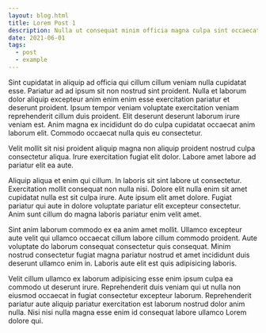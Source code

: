 ```yaml
---
layout: blog.html
title: Lorem Post 1
description: Nulla ut consequat minim officia magna culpa sint occaecat laborum.
date: 2021-06-01
tags:
  - post
  - example
---
```

Sint cupidatat in aliquip ad officia qui cillum cillum veniam nulla cupidatat esse. Pariatur ad ad ipsum sit non nostrud sint proident. Nulla et laborum dolor aliquip excepteur anim enim enim esse exercitation pariatur et deserunt proident. Ipsum tempor veniam voluptate exercitation veniam reprehenderit cillum duis proident. Elit deserunt deserunt laborum irure veniam est. Anim magna ex incididunt do do culpa cupidatat occaecat anim laborum elit. Commodo occaecat nulla quis eu consectetur.

Velit mollit sit nisi proident aliquip magna non aliquip proident nostrud culpa consectetur aliqua. Irure exercitation fugiat elit dolor. Labore amet labore ad pariatur elit ea aute.

Aliquip aliqua et enim qui cillum. In laboris sit sint labore ut consectetur. Exercitation mollit consequat non nulla nisi. Dolore elit nulla enim sit amet cupidatat nulla est sit culpa irure. Aute ipsum elit amet dolore. Fugiat pariatur qui aute in dolore voluptate pariatur elit excepteur consectetur. Anim sunt cillum do magna laboris pariatur enim velit amet.

Sint anim laborum commodo ex ea anim amet mollit. Ullamco excepteur aute velit qui ullamco occaecat cillum labore cillum commodo proident. Aute voluptate do laborum consequat consectetur quis consequat. Minim nostrud consectetur fugiat magna pariatur nostrud et amet incididunt duis deserunt ullamco enim in. Laboris aute elit est quis adipisicing laboris.

Velit cillum ullamco ex laborum adipisicing esse enim ipsum culpa ea commodo ut deserunt irure. Reprehenderit duis veniam qui ut nulla non eiusmod occaecat in fugiat consectetur excepteur laborum. Reprehenderit pariatur aute aliquip pariatur exercitation est laborum nostrud dolor anim nulla. Nisi nisi nulla magna esse enim id consequat labore ullamco Lorem dolore qui.
